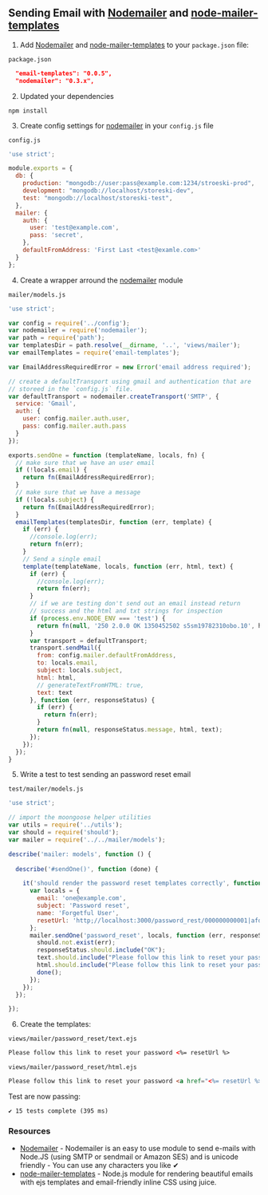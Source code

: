 ## Sending Email with [Nodemailer][] and [node-mailer-templates][]

1. Add [Nodemailer][] and [node-mailer-templates][] to your 
  `package.json` file:
   
  `package.json`

  ```json
    "email-templates": "0.0.5",
    "nodemailer": "0.3.x",
  ```

2. Updated your dependencies

  ```
  npm install
  ```

3. Create config settings for [nodemailer][] in your `config.js` file

  `config.js`

  ```javascript
  'use strict';

  module.exports = {
    db: {
      production: "mongodb://user:pass@example.com:1234/stroeski-prod",
      development: "mongodb://localhost/storeski-dev",
      test: "mongodb://localhost/storeski-test",
    },
    mailer: {
      auth: {
        user: 'test@example.com',
        pass: 'secret',
      },
      defaultFromAddress: 'First Last <test@examle.com>'
    }
  };
  ```

4. Create a wrapper arround the [nodemailer][] module

  `mailer/models.js`

  ```javascript
  'use strict';

  var config = require('../config');
  var nodemailer = require('nodemailer');
  var path = require('path');
  var templatesDir = path.resolve(__dirname, '..', 'views/mailer');
  var emailTemplates = require('email-templates');

  var EmailAddressRequiredError = new Error('email address required');

  // create a defaultTransport using gmail and authentication that are
  // storeed in the `config.js` file.
  var defaultTransport = nodemailer.createTransport('SMTP', {
    service: 'Gmail',
    auth: {
      user: config.mailer.auth.user,
      pass: config.mailer.auth.pass
    }
  });

  exports.sendOne = function (templateName, locals, fn) {
    // make sure that we have an user email
    if (!locals.email) {
      return fn(EmailAddressRequiredError);
    }
    // make sure that we have a message
    if (!locals.subject) {
      return fn(EmailAddressRequiredError);
    }
    emailTemplates(templatesDir, function (err, template) {
      if (err) {
        //console.log(err);
        return fn(err);
      }
      // Send a single email
      template(templateName, locals, function (err, html, text) {
        if (err) {
          //console.log(err);
          return fn(err);
        }
        // if we are testing don't send out an email instead return
        // success and the html and txt strings for inspection
        if (process.env.NODE_ENV === 'test') {
          return fn(null, '250 2.0.0 OK 1350452502 s5sm19782310obo.10', html, text);
        }
        var transport = defaultTransport;
        transport.sendMail({
          from: config.mailer.defaultFromAddress,
          to: locals.email,
          subject: locals.subject,
          html: html,
          // generateTextFromHTML: true,
          text: text
        }, function (err, responseStatus) {
          if (err) {
            return fn(err);
          }
          return fn(null, responseStatus.message, html, text);
        });
      });
    });
  }
  ```

5. Write a test to test sending an password reset email

  `test/mailer/models.js`

  ```javascript
  'use strict';

  // import the moongoose helper utilities
  var utils = require('../utils');
  var should = require('should');
  var mailer = require('../../mailer/models');

  describe('mailer: models', function () {
    
    describe('#sendOne()', function (done) {

      it('should render the password reset templates correctly', function (done) {
        var locals = {
          email: 'one@example.com',
          subject: 'Password reset',
          name: 'Forgetful User',
          resetUrl: 'http;//localhost:3000/password_rest/000000000001|afdaevdae353'
        };
        mailer.sendOne('password_reset', locals, function (err, responseStatus, html, text) {
          should.not.exist(err);
          responseStatus.should.include("OK");
          text.should.include("Please follow this link to reset your password " + locals.resetUrl);
          html.should.include("Please follow this link to reset your password <a href=\"" + locals.resetUrl + "\">" + locals.resetUrl + "</a>");
          done();
        });
      });
    });

  });
  ```

6. Create the templates:

  `views/mailer/password_reset/text.ejs`

  ```html
  Please follow this link to reset your password <%= resetUrl %>
  ```

  `views/mailer/password_reset/html.ejs`

  ```html
  Please follow this link to reset your password <a href="<%= resetUrl %>"><%= resetUrl %></a>
  ```

  Test are now passing:

  ```
  ✔ 15 tests complete (395 ms)
  ```

### Resources
- [Nodemailer][Nodemailer] - Nodemailer is an easy to use module to send e-mails with Node.JS (using SMTP or sendmail or Amazon SES) and is unicode friendly - You can use any characters you like ✔ 
- [node-mailer-templates][node-mailer-templates] - Node.js module for rendering beautiful emails with ejs templates and email-friendly inline CSS using juice.

[Nodemailer]: https://github.com/andris9/Nodemailer
[node-mailer-templates]: https://github.com/niftylettuce/node-email-templates
